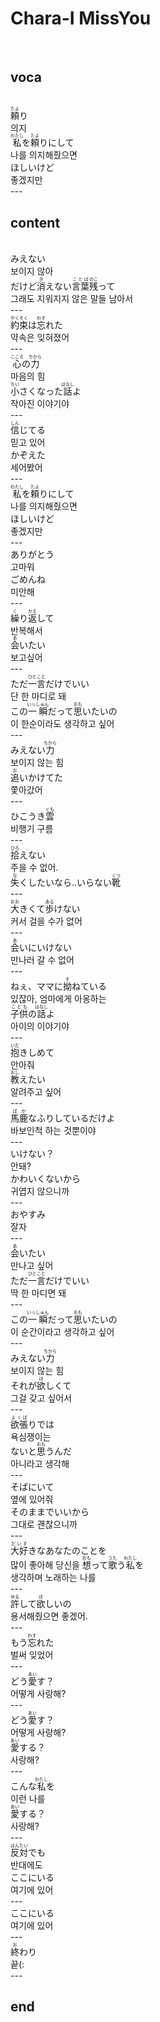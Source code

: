 <h1>Chara-I MissYou</h1><br>
<h2>voca</h2><br>
<ruby>頼<rt>たよ</rt></ruby>り<br>
의지<br>
<ruby>私<rt>わたし</rt></ruby>を<ruby>頼<rt>たよ</rt></ruby>りにして<br>
나를 의지해줬으면<br>
ほしいけど<br>
좋겠지만<br>
---<br>
<h2>content</h2><br>
みえない<br>
보이지 않아<br>
だけど<ruby>消<rt>き</rt></ruby>えない<ruby>言葉<rt>ことば</rt></ruby><ruby>残<rt>のこ</rt></ruby>って<br>
그래도 지워지지 않은 말들 남아서<br>
---<br>
<ruby>約束<rt>やくそく</rt></ruby>は<ruby>忘<rt>わす</rt></ruby>れた<br>
약속은 잊혀졌어<br>
---<br>
<ruby>心<rt>こころ</rt></ruby>の<ruby>力<rt>ちから</rt></ruby><br>
마음의 힘<br>
<ruby>小<rt>ちい</rt></ruby>さくなった<ruby>話<rt>はなし</rt></ruby>よ<br>
작아진 이야기야<br>
---<br>
<ruby>信<rt>しん</rt></ruby>じてる<br>
믿고 있어<br>
かぞえた<br>
세어봤어<br>
---<br>
<ruby>私<rt>わたし</rt></ruby>を<ruby>頼<rt>たよ</rt></ruby>りにして<br>
나를 의지해줬으면<br>
ほしいけど<br>
좋겠지만<br>
---<br>
ありがとう<br>
고마워<br>
ごめんね<br>
미안해<br>
---<br>
<ruby>繰<rt>く</rt></ruby>り<ruby>返<rt>かえ</rt></ruby>して<br>
반복해서<br>
<ruby>会<rt>あ</rt></ruby>いたい<br>
보고싶어<br>
---<br>
ただ<ruby>一言<rt>ひとこと</rt></ruby>だけでいい<br>
단 한 마디로 돼<br>
この<ruby>一瞬<rt>いっしゅん</rt></ruby>だって<ruby>思<rt>おも</rt></ruby>いたいの<br>
이 한순이라도 생각하고 싶어<br>
---<br>
みえない<ruby>力<rt>ちから</rt></ruby><br>
보이지 않는 힘<br>
<ruby>追<rt>お</rt></ruby>いかけてた<br>
쫓아갔어<br>
---<br>
ひこうき<ruby>雲<rt>ぐも</rt></ruby><br>
비행기 구름<br>
---<br>
<ruby>拾<rt>ひろ</rt></ruby>えない<br>
주을 수 없어.<br>
<ruby>失<rt>な</rt></ruby>くしたいなら‥いらない<ruby>靴<rt>くつ</rt></ruby><br>
---<br>
<ruby>大<rt>おお</rt></ruby>きくて<ruby>歩<rt>ある</rt></ruby>けない<br>
커서 걸을 수가 없어<br>
---<br>
<ruby>会<rt>あ</rt></ruby>いにいけない<br>
만나러 갈 수 없어<br>
---<br>
ねぇ、ママに<ruby>拗<rt>す</rt></ruby>ねている<br>
있잖아, 엄마에게 아옹하는<br>
<ruby>子供<rt>こども</rt></ruby>の<ruby>話<rt>はなし</rt></ruby>よ<br>
아이의 이야기야<br>
---<br>
<ruby>抱<rt>いだ</rt></ruby>きしめて<br>
안아줘<br>
<ruby>教<rt>おし</rt></ruby>えたい<br>
알려주고 싶어<br>
---<br>
<ruby>馬鹿<rt>ばか</rt></ruby>なふりしているだけよ<br>
바보인척 하는 것뿐이야<br>
---<br>
いけない？<br>
안돼?<br>
かわいくないから<br>
귀엽지 않으니까<br>
---<br>
おやすみ<br>
잘자<br>
---<br>
<ruby>会<rt>あ</rt></ruby>いたい<br>
만나고 싶어<br>
ただ<ruby>一言<rt>ひとこと</rt></ruby>だけでいい<br>
딱 한 마디면 돼<br>
---<br>
この<ruby>一瞬<rt>いっしゅん</rt></ruby>だって<ruby>思<rt>おも</rt></ruby>いたいの<br>
이 순간이라고 생각하고 싶어<br>
---<br>
みえない<ruby>力<rt>ちから</rt></ruby><br>
보이지 않는 힘<br>
それが<ruby>欲<rt>ほ</rt></ruby>しくて<br>
그걸 갖고 싶어서<br>
---<br>
<ruby>欲張<rt>よくば</rt></ruby>りでは<br>
욕심쟁이는<br>
ないと<ruby>思<rt>おも</rt></ruby>うんだ<br>
아니라고 생각해<br>
---<br>
そばにいて<br>
옆에 있어줘<br>
そのままでいいから<br>
그대로 괜찮으니까<br>
---<br>
<ruby>大好<rt>だいす</rt></ruby>きなあなたのことを<br>
많이 좋아해 당신을
<ruby>想<rt>おも</rt></ruby>って<ruby>歌<rt>うた</rt></ruby>う<ruby>私<rt>わたし</rt></ruby>を<br>
생각하며 노래하는 나를<br>
---<br>
<ruby>許<rt>ゆる</rt></ruby>して<ruby>欲<rt>ほ</rt></ruby>しいの<br>
용서해줬으면 좋겠어.<br>
---<br>
もう<ruby>忘<rt>わす</rt></ruby>れた<br>
벌써 잊었어<br>
---<br>
どう<ruby>愛<rt>あい</rt></ruby>す？<br>
어떻게 사랑해?<br>
---<br>
どう<ruby>愛<rt>あい</rt></ruby>す？<br>
어떻게 사랑해?<br>
<ruby>愛<rt>あい</rt></ruby>する？<br>
사랑해? <br>
---<br>
こんな<ruby>私<rt>わたし</rt></ruby>を<br>
이런 나를<br>
<ruby>愛<rt>あい</rt></ruby>する？<br>
사랑해?<br>
---<br>
<ruby>反対<rt>はんたい</rt></ruby>でも<br>
반대에도<br>
ここにいる<br>
여기에 있어<br>
---<br>
ここにいる<br>
여기에 있어<br>
---<br>
<ruby>終<rt>お</rt></ruby>わり<br>
끝(:<br>
---<br>
<h2>end</h2>
